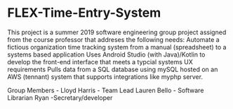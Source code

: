 # FLEX-Time-Entry-System
This project is a summer 2019 software engineering group project assigned from the course professor that 
addreses the following needs:
Automate a fictious organization time tracking system from a manual (spreadsheet) to a systems based application
Uses Android Studio (with Java)/Kotlin to develop  the front-end interface that meets a typcial systems UX requirements
Pulls data from a SQL database using mySQL hosted on an AWS (tennant) system that supports integrations like myphp server.

Group Members - 
Lloyd Harris - Team Lead
Lauren Bello - Software Librarian 
Ryan         -Secretary/developer
